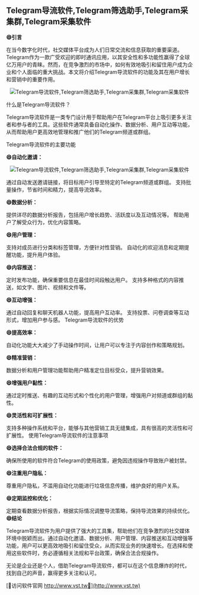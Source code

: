 ## **Telegram导流软件,Telegram筛选助手,Telegram采集群,Telegram采集软件**
**😄引言**

在当今数字化时代，社交媒体平台成为人们日常交流和信息获取的重要渠道。Telegram作为一款广受欢迎的即时通讯应用，以其安全性和多功能性赢得了全球亿万用户的青睐。然而，在竞争激烈的市场中，如何有效地吸引和留住用户成为企业和个人面临的重大挑战。本文将介绍Telegram导流软件的功能及其在用户增长和营销中的重要作用。

 <center><img src="https://vst.tw/MP4/tuiguang/png/1.png" alt="Telegram导流软件,Telegram筛选助手,Telegram采集群,Telegram采集软件"></center>

什么是Telegram导流软件？

Telegram导流软件是一类专门设计用于帮助用户在Telegram平台上吸引更多关注者和参与者的工具。这些软件通常具备自动化操作、数据分析、用户互动等功能，从而帮助用户更高效地管理和推广他们的Telegram频道或群组。

Telegram导流软件的主要功能

**😄自动化邀请：**

 <center><img src="https://vst.tw/MP4/tuiguang/png/6.png" alt="Telegram导流软件,Telegram筛选助手,Telegram采集群,Telegram采集软件"></center>

通过自动发送邀请链接，将目标用户引导至特定的Telegram频道或群组。
支持批量操作，节省时间和精力，提高导流效率。

**😄数据分析：**

提供详尽的数据分析报告，包括用户增长趋势、活跃度以及互动情况等。
帮助用户了解受众行为，优化内容策略。

**😄用户管理：**

支持对成员进行分类和标签管理，方便针对性营销。
自动化的欢迎消息和定期提醒功能，提升用户体验。

**😄内容推送：**

定时发布功能，确保重要信息在最佳时间段触达用户。
支持多种格式的内容推送，如文字、图片、视频和文件等。

**😄互动增强：**

通过自动回复和聊天机器人功能，提高用户互动率。
支持投票、问卷调查等互动形式，增加用户参与感。
Telegram导流软件的优势

**😄提高效率：**

自动化功能大大减少了手动操作时间，让用户可以专注于内容创作和策略规划。

**😄精准营销：**

数据分析和用户管理功能帮助用户精准定位目标受众，提升营销效果。

**😄增强用户黏性：**

通过定时推送、有趣的互动形式和个性化的用户管理，增强用户对频道或群组的黏性。

**😄灵活性和可扩展性：**

支持多种操作系统和平台，能够与其他营销工具无缝集成，具有很高的灵活性和可扩展性。
使用Telegram导流软件的注意事项

**😄选择合法合规的软件：**

确保所使用的软件符合Telegram的使用政策，避免因违规操作导致账户被封禁。

**😄注重用户隐私：**

尊重用户隐私，不滥用自动化功能进行垃圾信息传播，维护良好的用户关系。

**😄定期监控和优化：**

定期查看数据分析报告，根据实际情况调整导流策略，保持导流效果的持续优化。
**😄结论**

Telegram导流软件为用户提供了强大的工具集，帮助他们在竞争激烈的社交媒体环境中脱颖而出。通过自动化邀请、数据分析、用户管理、内容推送和互动增强等功能，用户可以更高效地吸引和留住受众，从而实现业务的快速增长。在选择和使用这些软件时，务必遵循相关法规和平台政策，确保合法合规操作。

无论是企业还是个人，借助Telegram导流软件，都可以在这个信息爆炸的时代，找到自己的声音，赢得更多关注和认可。


[👻访问软件官网 http://www.vst.tw👻](http://www.vst.tw)
